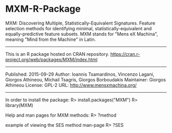 # MXM-R-Package
MXM: Discovering Multiple, Statistically-Equivalent Signatures.
Feature selection methods for identifying minimal, statistically-equivalent and equally-predictive feature subsets.
MXM stands for "Mens eX Machina", meaning "Mind from the Machine" in Latin.

-----------------------------------------------------------------------------------

This is an R package hosted on CRAN repository.
https://cran.r-project.org/web/packages/MXM/index.html

-----------------------------------------------------------------------------------

Published:	2015-09-29
Author:	Ioannis Tsamardinos, Vincenzo Lagani, Giorgos Athineou, Michail Tsagris, Giorgos Borboudakis
Maintainer:	Giorgos Athineou <athineou at ics.forth.gr>
License:	GPL-2
URL:	http://www.mensxmachina.org/

-----------------------------------------------------------------------------------

In order to install the package: 
R> install.packages("MXM")
R> library(MXM)

Help and man pages for MXM methods:
R> ?method

example of viewing the SES method man-page
R> ?SES




